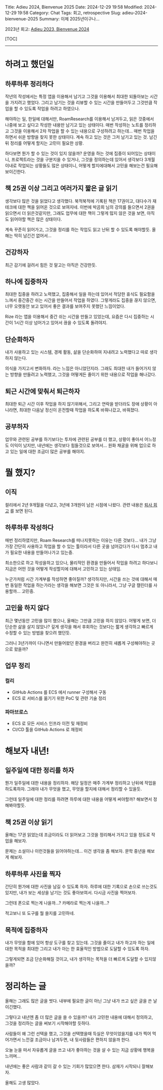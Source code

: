 Title: Adieu 2024, Bienvenue 2025
Date: 2024-12-29 19:58
Modified: 2024-12-29 19:58
Category: Chat
Tags: 회고, retrospective
Slug: adieu-2024-bienvenue-2025
Summary: 이제 2025년이구나...

2023년 회고: [Adieu 2023, Bienvenue 2024]({static}/2023/12/30/adieu-2023-bienvenue-2024)

[TOC]

---

# 하려고 했던일

## 하루하루 정리하다

작년의 작성에서는 특정 앱을 이용해서 남기고 그것을 이용해서 최대한 되돌아보는 시간을 가지려고 했었다. 그리고 남기는 것을 리뷰할 수 있는 시간을 만들어두고 그것만큼 작업을 할 수 있도록 작업을 하려고 하였으나.

해야하는 일, 한일에 대해서만, RoamResearch를 이용해서 남겨두고, 읽은 것중에서 나중에 보고 싶다고 작성한 내용만 남기고 있는 상태이다. 매번 작성하는 노트를 정리하고 그것을 이용해서 2차 작업을 할 수 있는 내용으로 구성하려고 하는데... 매번 작업을 하면서 쉬운 방향을 찾지 못한 상태이다. 계속 하고 있는 것은 그저 남기고 있는 것. 남긴뒤 정리를 어떻게 할지는 고민이 필요한 상황.

하다보면 뭔가 할 수 있는 것이 있지 않을까? 운영을 하는 것에 집중이 되어있는 상태이니, 프로젝트라는 것을 구분지을 수 있거나, 그것을 정의하는데 있어서 생각보다 3개월 이내로 작업되는 상황들도 많은 상태이니, 어떻게 할지에대해서 고민을 해보는건 필요해보이긴한다.

## 책 25권 이상 그리고 여러가지 짧은 글 읽기

생각보다 많은 것을 읽었다고 생각했다. 북적북적에 기록된 책은 17권이고, 대다수가 재테크에 대한 책을 읽어온 것으로 보여지네. 이번에 박곰희 님의 강의를 들으면서 2권을 읽으면서 더 읽은것같지만, 그래도 업무에 대한 책이 그렇게 많지 않은 것을 보면, 아직도 읽어야할 책은 많은 상태이다.

계속 꾸준히 읽어가고, 그것을 정리를 하는 작업도 읽고 난뒤 할 수 있도록 해야할듯. 올해는 딱히 남긴건 없어서...

## 건강하자

최근 감기에 걸려서 힘든 것 말고는 아직은 건강한듯.

## 하나에 집중하자

최대한 집중을 하려고 노력했고, 집중해서 일을 하는데 있어서 적당한 휴식도 필요함을 느껴서 중간중간 쉬는 시간을 만들어서 작업을 하였다. 그렇게라도 집중을 끊지 않으면, 너무 오랫동안 보고 있어서 좋은 결과를 보여주지 못했던 느낌이었다.

Rize 라는 앱을 이용해서 중간 쉬는 시간을 만들고 있었는데, 요즘은 다시 집중하는 시간이 1시간 이상 넘어가고 있어서 끊을 수 있도록 돌려야지.

## 단순화하자

내가 사용하고 있는 시스템, 경제 활동, 삶을 단순화하여 지내려고 노력했다고 따로 생각하지 않는다.

의식을 가지고서 변화하자. 라는 느낌은 아니었던지라. 그래도 최대한 내가 들어가지 않는 방향을 만들려고 노력했고, 그것을 어떻게든 줄이기 위한 내용으로 작업을 해나갔다.

## 퇴근 시간에 맞춰서 퇴근하자

최대한 퇴근 시간 이후 작업을 하지 않기위해서, 그리고 연락을 받더라도 장애 상황이 아니라면, 최대한 다음날 정신이 온전할때 작업을 하도록 바꿔나갔고, 바꿔졌다.

## 공부하자

업무와 관련된 공부를 하기보다는 투자에 관련된 공부를 더 했고, 상황이 좋아서 어느정도 이익이 났지만, 내년에는 생각보다 힘들것으로 보여서... 원화 채굴을 위해 업으로 하고 있는 일에 대한 조금더 많은 공부를 해야지.

# 뭘 했지?

## 이직

컬리에서 2년 9개월을 다녔고, 3년에 3개원이 남은 시점에 나왔다. 관련 내용은 [퇴사 회고]({static}/2024/10/19/회사-회고) 를 보면 된다.

## 하루하루 작성하다

매번 정리하였지만, Roam Research를 떠나지못하는 이유는 다른 것보다... 내가 그냥 가장 간단히 사용하고 작업을 할 수 있는 툴이라서 다른 곳을 넘어갔다가 다시 멈추고 내가 필요한 내용을 만들어나가고 있는중.

최소한으로 하고 작성을하고 있으나, 물리적인 환경을 만들어서 작업을 하려고 하다보니 지금은 어떤 것을 어떻게 작성할지에 대해서 고민하고 있는 상태임.

누군가처럼 시간 가계부를 작성하면 좋아질까? 생각하지만, 시간을 쓰는 것에 대해서 매번 동일한 작업을 하는가라는 생각을 해보면 그것은 또 아니라서, 그냥 구글 캘린더를 사용할까... 고민중.

## 고민을 하지 않다

최근 몇년동안 고민을 많이 했으나, 올해는 그만큼 고민을 하지 않았다. 어떻게 보면, 더 단순한 삶을 살지 않았나? 깊게 생각을 해서 후회하는 것보다는 짧게 생각하고 빠르게 수정할 수 있는 방법을 찾으려 했던듯.

그러니 3년가까이 다니면서 만들어왔던 환경을 버리고 완전히 새롭게 구성해야하는 곳으로 왔을까?

## 업무 정리

### 컬리

- GitHub Actions 를 ECS 에서 runner 구성해서 구동
- ECS 로 서비스를 옮기기 위한 PoC 및 관련 기술 정리

### 파마브로스 

- ECS 로 모든 서비스 인프라 이전 및 재정비
- CI/CD 툴을 GitHub Actions 로 재정비

# 해보자 내년!

## 일주일에 대한 정리를 하자

뭔가 일주일에 대한 내용을 정리하자. 해당 일정은 매주 가계부 정리하고 난뒤에 작업을 하도록하자. 그래야 내가 무엇을 했고, 무엇을 할지에 대해서 정리할 수 있을듯.

그런데 일주일에 대한 정리를 하려면 하루에 대한 내용을 어떻게 써야할까? 해보면서 정해봐야할듯.

## 책 25권 이상 읽기

올해는 17권 읽었는데 조금이라도 더 읽어보고 그것을 정리해서 가지고 있을 정도로 작업을 해보자.

문제는 소설이나 이런것들을 읽어야하는데... 이건 생각을 좀 해보자. 문학 중년을 해보게 해보자.

## 하루하루 사진을 찍자

간단히 뭔가에 대한 사진을 남길 수 있도록 하자. 하루에 대한 기록으로 손으로 쓰는것도 있지만, 내가 보는 세상을 남기는 것도 좋아보여서. 다시금 사진을 찍어보자.

그런데 폰으로 찍는게 나을까...? 카메라로 찍는게 나을까...?

적고보니 또 도구를 뭘 쓸지를 고민하네.

## 목적에 집중하자

내가 무엇을 함에 있어 항상 도구를 찾고 있는데. 그것을 줄이고 내가 하고자 하는 일에 대한 목적을 최대한 그리고 내가 아는 한 효율적인 방법으로 도달할 수 있도록 하자.

그렇게되면 조금 단순화해질 것이고, 내가 생각하는 목적을 더 빠르게 도달할 수 있지않을까?

# 정리하는 글

올해는 그래도 많은 글을 썻다. 내부에 필요한 글이 아닌 그냥 내가 쓰고 싶은 글을 쓴 날이긴했다.

그렇다고 내년엔 좀 더 많은 글을 쓸 수 있을까? 내가 고민한 내용에 대해서 정의하고, 그것을 정리하는 글을 써보기 시작해야할 듯하다.

사람들이 왜 그런 선택을 했고, 그것을 선택했을때 득실은 무엇이었을지를 내가 찍어 먹어가면서 느낀걸 조금이나 남겨두면, 내 뒷사람들은 편하지 않을까 한다.

오늘 눈을 떠서 자유롭게 글을 쓰고 내가 좋아하는 것을 살 수 있는 지금 상황에 행복을 느끼며...

내년에는 좋은 사람과 같이 갈 수 있는 기회가 많았으면 한다. 삼재가 시작되니 잘해보자.

올해도 고생 많았다.
